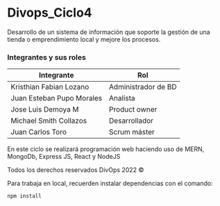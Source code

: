 # Divops_Ciclo4
Desarrollo de un sistema de información que soporte la gestión de una tienda o emprendimiento local y mejore los procesos.

### Integrantes y sus roles


| Integrante | Rol |
|------------|-----|
|Kristhian Fabian Lozano  |Administrador de BD|
|Juan Esteban Pupo Morales |Analista|
|Jose Luis Demoya M |Product owner|
|Michael Smith Collazos |Desarrollador|
|Juan Carlos Toro|Scrum máster|

En este ciclo se realizará programación web haciendo uso de MERN, MongoDb, Express JS, React y NodeJS


Todos los derechos reservados DivOps 2022 &copy;

Para trabaja en local, recuerden instalar dependencias con el comando:
	
	npm install

